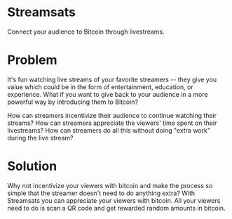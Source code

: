 # Streamsats
Connect your audience to Bitcoin through livestreams.

# Problem
It's fun watching live streams of your favorite streamers -- they give you value which could be in the form of entertainment, education, or experience. What if you want to give back to your audience in a more powerful way by introducing them to Bitcoin? 

How can streamers incentivize their audience to continue watching their streams? How can streamers appreciate the viewers' time spent on their livestreams? How can streamers do all this without doing "extra work" during the live stream? 

# Solution
Why not incentivize your viewers with bitcoin and make the process so simple that the streamer doesn't need to do anything extra? With Streamsats you can appreciate your viewers with bitcoin. All your viewers need to do is scan a QR code and get rewarded random amounts in bitcoin. 
